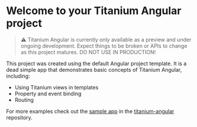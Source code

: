 # Welcome to your Titanium Angular project

> ⚠️ Titanium Angular is currently only available as a preview and under ongoing development. Expect things to be broken or APIs to change as this project matures. DO NOT USE IN PRODUCTION!

This project was created using the default Angular project template. It is a dead simple app that demonstrates basic concepts of Titanium Angular, including:

- Using Titanium views in templates
- Property and event binding
- Routing

For more examples check out the [sample app](https://github.com/appcelerator/titanium-angular/tree/master/ti-angular-example) in the [titanium-angular](https://github.com/appcelerator/titanium-angular) repository.
